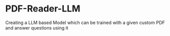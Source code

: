 # PDF-Reader-LLM
Creating a LLM based Model which can be trained with a given custom PDF and answer questions using it
